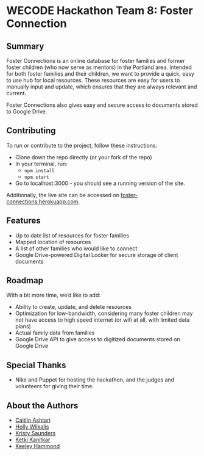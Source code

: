 # WECODE Hackathon Team 8: Foster Connection

## Summary
Foster Connections is an online database for foster families and former foster children (who now serve as mentors) in the Portland area. Intended for both foster families and their children, we want to provide a quick, easy to use hub for local resources. These resources are easy for users to manually input and update, which ensures that they are always relevant and current.  

Foster Connections also gives easy and secure access to documents stored to Google Drive.


## Contributing
To run or contribute to the project, follow these instructions:

* Clone down the repo directly (or your fork of the repo)
* In your terminal, run: 
    * `npm install`
    * `npm start`
* Go to localhost:3000 - you should see a running version of the site.

Additionally, the live site can be accessed on [foster-connections.herokuapp.com](https://foster-connections.herokuapp.com/).

## Features
* Up to date list of resources for foster families
* Mapped location of resources
* A list of other families who would like to connect
* Google Drive-powered Digital Locker for secure storage of client documents


## Roadmap
With a bit more time, we’d like to add:
* Ability to create, update, and delete resources
* Optimization for low-bandwidth, considering many foster children may not have access to high speed internet (or wifi at all, with limited data plans)
* Actual family data from families
* Google Drive API to give access to digitized documents stored on Google Drive

## Special Thanks
* Nike and Puppet for hosting the hackathon, and the judges and volunteers for giving their time.

## About the Authors
* [Caitlin Ashtari]()
* [Holly Wilkalis]()
* [Kristy Saunders]()
* [Ketki Kanitkar]()
* [Keeley Hammond](https://github.com/VerteDinde)
